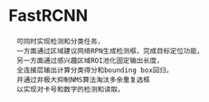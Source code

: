 
# FastRCNN
      可同时实现检测和分类任务，
      一方面通过区域建议网络RPN生成检测框，完成目标定位功能，
      另一方面通过感兴趣区域ROI池化固定输出长度，
      全连接层输出计算分类得分和bounding box回归，
      并通过非极大抑制NMS算法淘汰多余重复选框
      以实现对卡号和数字的检测和读取。
